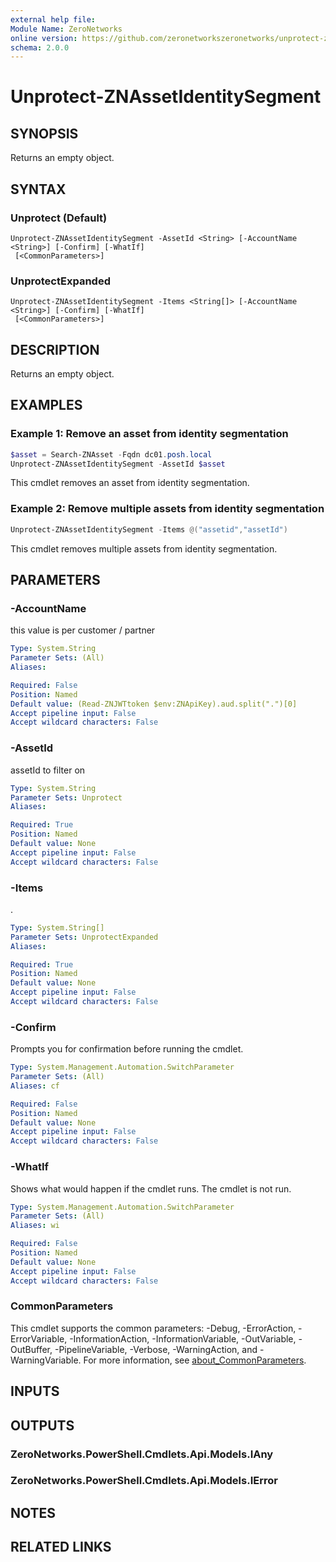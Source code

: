 ```yaml
---
external help file:
Module Name: ZeroNetworks
online version: https://github.com/zeronetworkszeronetworks/unprotect-znassetidentitysegment
schema: 2.0.0
---
```


# Unprotect-ZNAssetIdentitySegment

## SYNOPSIS
Returns an empty object.

## SYNTAX

### Unprotect (Default)
```
Unprotect-ZNAssetIdentitySegment -AssetId <String> [-AccountName <String>] [-Confirm] [-WhatIf]
 [<CommonParameters>]
```

### UnprotectExpanded
```
Unprotect-ZNAssetIdentitySegment -Items <String[]> [-AccountName <String>] [-Confirm] [-WhatIf]
 [<CommonParameters>]
```

## DESCRIPTION
Returns an empty object.

## EXAMPLES

### Example 1: Remove an asset from identity segmentation
```powershell
$asset = Search-ZNAsset -Fqdn dc01.posh.local                      
Unprotect-ZNAssetIdentitySegment -AssetId $asset
```

This cmdlet removes an asset from identity segmentation.

### Example 2: Remove multiple assets from identity segmentation
```powershell
Unprotect-ZNAssetIdentitySegment -Items @("assetid","assetId")
```

This cmdlet removes multiple assets from identity segmentation.

## PARAMETERS

### -AccountName
this value is per customer / partner

```yaml
Type: System.String
Parameter Sets: (All)
Aliases:

Required: False
Position: Named
Default value: (Read-ZNJWTtoken $env:ZNApiKey).aud.split(".")[0]
Accept pipeline input: False
Accept wildcard characters: False
```

### -AssetId
assetId to filter on

```yaml
Type: System.String
Parameter Sets: Unprotect
Aliases:

Required: True
Position: Named
Default value: None
Accept pipeline input: False
Accept wildcard characters: False
```

### -Items
.

```yaml
Type: System.String[]
Parameter Sets: UnprotectExpanded
Aliases:

Required: True
Position: Named
Default value: None
Accept pipeline input: False
Accept wildcard characters: False
```

### -Confirm
Prompts you for confirmation before running the cmdlet.

```yaml
Type: System.Management.Automation.SwitchParameter
Parameter Sets: (All)
Aliases: cf

Required: False
Position: Named
Default value: None
Accept pipeline input: False
Accept wildcard characters: False
```

### -WhatIf
Shows what would happen if the cmdlet runs.
The cmdlet is not run.

```yaml
Type: System.Management.Automation.SwitchParameter
Parameter Sets: (All)
Aliases: wi

Required: False
Position: Named
Default value: None
Accept pipeline input: False
Accept wildcard characters: False
```

### CommonParameters
This cmdlet supports the common parameters: -Debug, -ErrorAction, -ErrorVariable, -InformationAction, -InformationVariable, -OutVariable, -OutBuffer, -PipelineVariable, -Verbose, -WarningAction, and -WarningVariable. For more information, see [about_CommonParameters](http://go.microsoft.com/fwlink/?LinkID=113216).

## INPUTS

## OUTPUTS

### ZeroNetworks.PowerShell.Cmdlets.Api.Models.IAny

### ZeroNetworks.PowerShell.Cmdlets.Api.Models.IError

## NOTES

## RELATED LINKS

